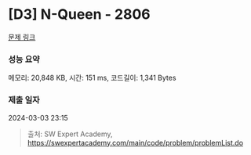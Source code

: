 # [D3] N-Queen - 2806 

[문제 링크](https://swexpertacademy.com/main/code/problem/problemDetail.do?contestProbId=AV7GKs06AU0DFAXB) 

### 성능 요약

메모리: 20,848 KB, 시간: 151 ms, 코드길이: 1,341 Bytes

### 제출 일자

2024-03-03 23:15



> 출처: SW Expert Academy, https://swexpertacademy.com/main/code/problem/problemList.do